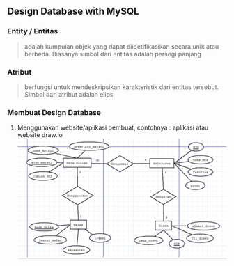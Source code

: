 ## Design Database with MySQL
### Entity / Entitas
>adalah kumpulan objek yang dapat diidetifikasikan secara unik atau berbeda. Biasanya simbol dari entitas adalah persegi panjang
### Atribut
>berfungsi untuk mendeskripsikan karakteristik dari entitas tersebut. Simbol dari atribut adalah elips
### Membuat Design Database
1. Menggunakan website/aplikasi pembuat, contohnya : aplikasi atau website draw.io
![membuat flowchart](week-05-pict01.png)

